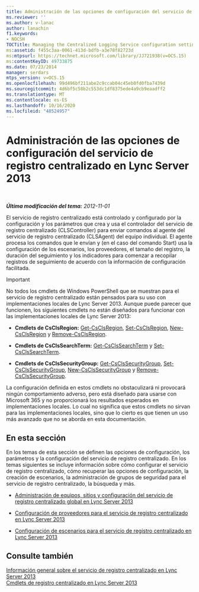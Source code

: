 ```yaml
---
title: Administración de las opciones de configuración del servicio de registro centralizado
ms.reviewer: ''
ms.author: v-lanac
author: lanachin
f1.keywords:
- NOCSH
TOCTitle: Managing the Centralized Logging Service configuration settings
ms:assetid: f455c3aa-0061-413d-bdfb-a3e78f82723d
ms:mtpsurl: https://technet.microsoft.com/library/JJ721938(v=OCS.15)
ms:contentKeyID: 49733875
ms.date: 07/23/2014
manager: serdars
mtps_version: v=OCS.15
ms.openlocfilehash: 99d496bf211abe2c9ccab04c45eb0fd0fba7439d
ms.sourcegitcommit: 4d6bf5c58b2c553dc1df8375ede4a9cb9eaadff2
ms.translationtype: MT
ms.contentlocale: es-ES
ms.lasthandoff: 10/16/2020
ms.locfileid: "48524957"
---
```

# <a name="managing-the-centralized-logging-service-configuration-settings-in-lync-server-2013"></a>Administración de las opciones de configuración del servicio de registro centralizado en Lync Server 2013

<div data-xmlns="http://www.w3.org/1999/xhtml">

<div class="topic" data-xmlns="http://www.w3.org/1999/xhtml" data-msxsl="urn:schemas-microsoft-com:xslt" data-cs="https://msdn.microsoft.com/">

<div data-asp="https://msdn2.microsoft.com/asp">



</div>

<div id="mainSection">

<div id="mainBody">

<span> </span>

_**Última modificación del tema:** 2012-11-01_

El servicio de registro centralizado está controlado y configurado por la configuración y los parámetros que crea y usa el controlador del servicio de registro centralizado (CLSController) para enviar comandos al agente del servicio de registro centralizado (CLSAgent) del equipo individual. El agente procesa los comandos que le envían y (en el caso del comando Start) usa la configuración de los escenarios, los proveedores, el tamaño del registro, la duración del seguimiento y los indicadores para comenzar a recopilar registros de seguimiento de acuerdo con la información de configuración facilitada.

<div>


> [!IMPORTANT]
> No todos los cmdlets de Windows PowerShell que se muestran para el servicio de registro centralizado están pensados para su uso con implementaciones locales de Lync Server 2013. Aunque puede parecer que funcionen, los siguientes cmdlets no están diseñados para funcionar con las implementaciones locales de Lync Server 2013: 
> <UL>
> <LI>
> <P><STRONG>Cmdlets de CsClsRegion:</STRONG> <A href="https://technet.microsoft.com/library/JJ204879(v=OCS.15)">Get-CsClsRegion</A>, <A href="https://technet.microsoft.com/library/JJ204746(v=OCS.15)">Set-CsClsRegion</A>, <A href="https://technet.microsoft.com/library/JJ204658(v=OCS.15)">New-CsClsRegion</A> y <A href="https://technet.microsoft.com/library/JJ204971(v=OCS.15)">Remove-CsClsRegion</A>.</P>
> <LI>
> <P><STRONG>Cmdlets de CsClsSearchTerm:</STRONG> <A href="https://technet.microsoft.com/library/JJ205061(v=OCS.15)">Get-CsClsSearchTerm</A> y <A href="https://technet.microsoft.com/library/JJ204911(v=OCS.15)">Set-CsClsSearchTerm</A>.</P>
> <LI>
> <P><STRONG>Cmdlets de CsClsSecurityGroup:</STRONG> <A href="https://technet.microsoft.com/library/JJ205285(v=OCS.15)">Get-CsClsSecurityGroup</A>, <A href="https://technet.microsoft.com/library/JJ204700(v=OCS.15)">Set-CsClsSecurityGroup</A>, <A href="https://technet.microsoft.com/library/JJ205359(v=OCS.15)">New-CsClsSecurityGroup</A> y <A href="https://technet.microsoft.com/library/JJ204958(v=OCS.15)">Remove-CsClsSecurityGroup</A>.</P></LI></UL>La configuración definida en estos cmdlets no obstaculizará ni provocará ningún comportamiento adverso, pero está diseñado para usarse con Microsoft 365 y no proporcionará los resultados esperados en implementaciones locales. Lo cual no significa que estos cmdlets no sirvan para las implementaciones locales, sino que lo cierto es que tienen un uso más avanzado que no se aborda en esta documentación.


</div>

<div>

## <a name="in-this-section"></a>En esta sección

En los temas de esta sección se definen las opciones de configuración, los parámetros y la configuración del servicio de registro centralizado. En los temas siguientes se incluye información sobre cómo configurar el servicio de registro centralizado, cómo recuperar las opciones de configuración, la creación de escenarios, la administración de grupos de seguridad para el servicio de registro centralizado, la búsqueda y más.

  - [Administración de equipos, sitios y configuración del servicio de registro centralizado global en Lync Server 2013](lync-server-2013-managing-computer-site-and-global-centralized-logging-service-configuration.md)

  - [Configuración de proveedores para el servicio de registro centralizado en Lync Server 2013](lync-server-2013-configuring-providers-for-centralized-logging-service.md)

  - [Configuración de escenarios para el servicio de registro centralizado en Lync Server 2013](lync-server-2013-configuring-scenarios-for-the-centralized-logging-service.md)

</div>

<div>

## <a name="see-also"></a>Consulte también


[Información general sobre el servicio de registro centralizado en Lync Server 2013](lync-server-2013-overview-of-the-centralized-logging-service.md)  
[Cmdlets de registro centralizado en Lync Server 2013](lync-server-2013-centralized-logging-cmdlets.md)  
  

</div>

</div>

<span> </span>

</div>

</div>

</div>


